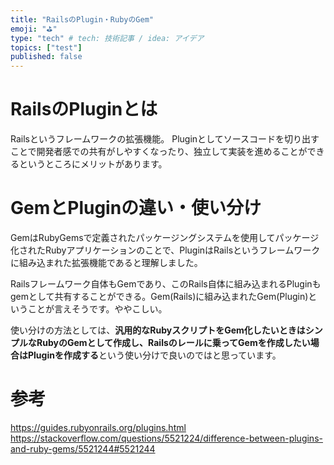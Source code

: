 ```yaml
---
title: "RailsのPlugin・RubyのGem"
emoji: "⛳"
type: "tech" # tech: 技術記事 / idea: アイデア
topics: ["test"]
published: false
---
```


# RailsのPluginとは
Railsというフレームワークの拡張機能。
Pluginとしてソースコードを切り出すことで開発者感での共有がしやすくなったり、独立して実装を進めることができるというところにメリットがあります。

# GemとPluginの違い・使い分け
GemはRubyGemsで定義されたパッケージングシステムを使用してパッケージ化されたRubyアプリケーションのことで、PluginはRailsというフレームワークに組み込まれた拡張機能であると理解しました。

Railsフレームワーク自体もGemであり、このRails自体に組み込まれるPluginもgemとして共有することができる。Gem(Rails)に組み込まれたGem(Plugin)ということが言えそうです。ややこしい。

使い分けの方法としては、**汎用的なRubyスクリプトをGem化したいときはシンプルなRubyのGemとして作成し、Railsのレールに乗ってGemを作成したい場合はPluginを作成する**という使い分けで良いのではと思っています。

# 参考
https://guides.rubyonrails.org/plugins.html
https://stackoverflow.com/questions/5521224/difference-between-plugins-and-ruby-gems/5521244#5521244
